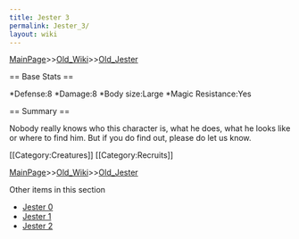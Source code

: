 ```yaml
---
title: Jester 3
permalink: Jester_3/
layout: wiki
---
```


[MainPage](/keeperrl_wiki/ "wikilink")>>[Old_Wiki](/keeperrl_wiki/Old_Wiki "wikilink")>>[Old_Jester](/keeperrl_wiki/Old_Jester "wikilink")

== Base Stats ==

*Defense:8
*Damage:8
*Body size:Large
*Magic Resistance:Yes

== Summary ==

Nobody really knows who this character is, what he does, what he looks like or where to find him. But if you do find out, please do let us know.

[[Category:Creatures]]
[[Category:Recruits]]

[MainPage](/keeperrl_wiki/ "wikilink")>>[Old_Wiki](/keeperrl_wiki/Old_Wiki "wikilink")>>[Old_Jester](/keeperrl_wiki/Old_Jester "wikilink")

Other items in this section
-    [Jester 0](/keeperrl_wiki/Jester_0 "wikilink")
-    [Jester 1](/keeperrl_wiki/Jester_1 "wikilink")
-    [Jester 2](/keeperrl_wiki/Jester_2 "wikilink")

